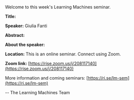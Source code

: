 Welcome to this week's Learning Machines seminar.

**Title:** 

**Speaker:** Giulia Fanti

**Abstract:** 

**About the speaker:** 

**Location:** This is an online seminar. Connect using Zoom.

**Zoom link:** [https://rise.zoom.us/j/208117140](https://rise.zoom.us/j/208117140)


More information and coming seminars: [https://ri.se/lm-sem](https://ri.se/lm-sem)

-- The Learning Machines Team

